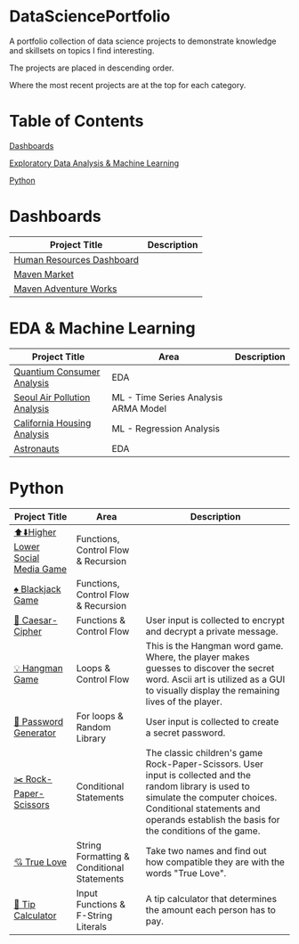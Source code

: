 # DataSciencePortfolio
A portfolio collection of data science projects to demonstrate knowledge and skillsets on topics I find interesting. 

The projects are placed in descending order. 


Where the most recent projects are at the top for each category. 

# Table of Contents
[Dashboards](#Dashboards)


[Exploratory Data Analysis & Machine Learning](#eda--machine-learning)


[Python](#Python)


# Dashboards

Project Title | Description 
--- | --- 
[Human Resources Dashboard](https://github.com/frantzalexander/Dashboard-HR) | 
[Maven Market](https://github.com/frantzalexander/Dashboard-Maven-Markets) |
[Maven Adventure Works](https://github.com/frantzalexander/Dashboard-Adventureworks) |
 


# EDA & Machine Learning

Project Title | Area | Description
--- | --- | ---
[Quantium Consumer Analysis](https://github.com/frantzalexander/Internship-Quantium) | EDA | 
[Seoul Air Pollution Analysis](https://github.com/frantzalexander/Seoul-Air-Analysis) | ML - Time Series Analysis ARMA Model | 
[California Housing Analysis](https://github.com/frantzalexander/California-Housing-Repo) | ML - Regression Analysis
[Astronauts](https://github.com/frantzalexander/Astronauts)| EDA | 





# Python
Project Title | Area | Description
--- | --- | ---
[⬆️⬇️Higher Lower Social Media Game](https://github.com/frantzalexander/higher_lower/tree/main) | Functions, Control Flow & Recursion | 
[♠️ Blackjack Game](https://github.com/frantzalexander/blackjack) | Functions, Control Flow & Recursion | |
[🧮 Caesar-Cipher](https://github.com/frantzalexander/Caesar-Cipher) | Functions & Control Flow | User input is collected to encrypt and decrypt a private message. 
[💡 Hangman Game ](https://github.com/frantzalexander/hangman) | Loops & Control Flow | This is the Hangman word game. Where, the player makes guesses to discover the secret word. Ascii art is utilized as a GUI to visually display the remaining lives of the player. 
[🔑 Password Generator](https://github.com/frantzalexander/Passgenerator) | For loops & Random Library | User input is collected to create a secret password. 
[✂️ Rock-Paper-Scissors ](https://github.com/frantzalexander/Rock-Paper-Scissors) | Conditional Statements | The classic children's game Rock-Paper-Scissors. User input is collected and the random library is used to simulate the computer choices. Conditional statements and operands establish the basis for the conditions of the game.  
[💘 True Love](https://github.com/frantzalexander/TrueLove/tree/main) | String Formatting & Conditional Statements | Take two names and find out how compatible they are with the words "True Love". 
[🧮 Tip Calculator](https://github.com/frantzalexander/TipCalculator/tree/main) | Input Functions & F-String Literals  | A tip calculator that determines the amount each person has to pay.
